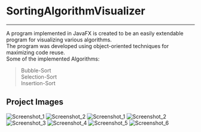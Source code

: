 # SortingAlgorithmVisualizer
---------------------------------------------------                                 
A program implemented in JavaFX is created to be an easily extendable program for visualizing various algorithms.                           
The program was developed using object-oriented techniques for maximizing code reuse.                                                           
Some of the implemented Algorithms:                         
>Bubble-Sort              
>Selection-Sort               
>Insertion-Sort                           

## Project Images
![Screenshot_1](https://user-images.githubusercontent.com/79107818/177519374-ca9f6171-2e2d-4425-a264-69f479b227cd.png)
![Screenshot_2](https://user-images.githubusercontent.com/79107818/177519399-30bec26b-d59c-4389-9047-37423ce0c373.png)
![Screenshot_1](https://user-images.githubusercontent.com/79107818/177505885-17df1661-ee3d-4f74-bf69-6b6c807924c0.png)
![Screenshot_2](https://user-images.githubusercontent.com/79107818/177505896-64fd3e6b-2f18-49d7-9763-ad4960058630.png)
![Screenshot_3](https://user-images.githubusercontent.com/79107818/177505911-dc44cda7-f929-4536-8d08-87bc1d2658dc.png)
![Screenshot_4](https://user-images.githubusercontent.com/79107818/177505917-9f3c1f92-44c8-4203-bea5-10b490cd840d.png)
![Screenshot_5](https://user-images.githubusercontent.com/79107818/177505924-19bd570b-8ece-4215-8cf9-03134af4cb6c.png)
![Screenshot_6](https://user-images.githubusercontent.com/79107818/177505932-6561c85d-af67-4176-8255-f2d2cb373497.png)
